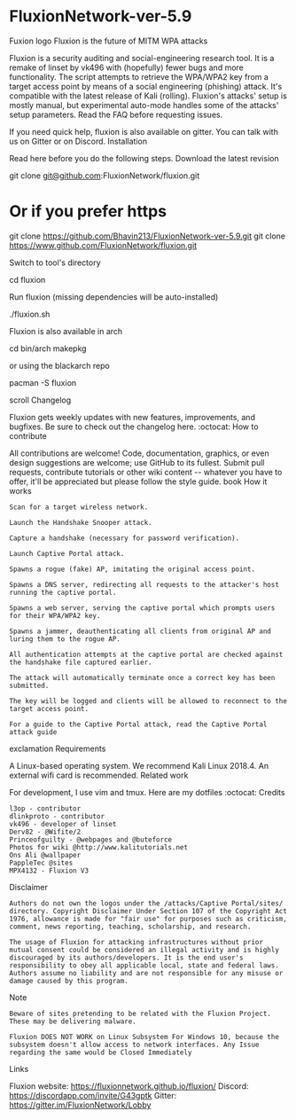 # FluxionNetwork-ver-5.9

Fuxion logo
Fluxion is the future of MITM WPA attacks

Fluxion is a security auditing and social-engineering research tool. It is a remake of linset by vk496 with (hopefully) fewer bugs and more functionality. The script attempts to retrieve the WPA/WPA2 key from a target access point by means of a social engineering (phishing) attack. It's compatible with the latest release of Kali (rolling). Fluxion's attacks' setup is mostly manual, but experimental auto-mode handles some of the attacks' setup parameters. Read the FAQ before requesting issues.

If you need quick help, fluxion is also available on gitter. You can talk with us on Gitter or on Discord.
Installation

Read here before you do the following steps.
Download the latest revision

git clone git@github.com:FluxionNetwork/fluxion.git

# Or if you prefer https 
git clone https://github.com/Bhavin213/FluxionNetwork-ver-5.9.git
git clone https://www.github.com/FluxionNetwork/fluxion.git

Switch to tool's directory

cd fluxion 

Run fluxion (missing dependencies will be auto-installed)

./fluxion.sh

Fluxion is also available in arch

cd bin/arch
makepkg

or using the blackarch repo

pacman -S fluxion

scroll Changelog

Fluxion gets weekly updates with new features, improvements, and bugfixes. Be sure to check out the changelog here.
:octocat: How to contribute

All contributions are welcome! Code, documentation, graphics, or even design suggestions are welcome; use GitHub to its fullest. Submit pull requests, contribute tutorials or other wiki content -- whatever you have to offer, it'll be appreciated but please follow the style guide.
book How it works

    Scan for a target wireless network.

    Launch the Handshake Snooper attack.

    Capture a handshake (necessary for password verification).

    Launch Captive Portal attack.

    Spawns a rogue (fake) AP, imitating the original access point.

    Spawns a DNS server, redirecting all requests to the attacker's host running the captive portal.

    Spawns a web server, serving the captive portal which prompts users for their WPA/WPA2 key.

    Spawns a jammer, deauthenticating all clients from original AP and luring them to the rogue AP.

    All authentication attempts at the captive portal are checked against the handshake file captured earlier.

    The attack will automatically terminate once a correct key has been submitted.

    The key will be logged and clients will be allowed to reconnect to the target access point.

    For a guide to the Captive Portal attack, read the Captive Portal attack guide

exclamation Requirements

A Linux-based operating system. We recommend Kali Linux 2018.4. An external wifi card is recommended.
Related work

For development, I use vim and tmux. Here are my dotfiles
:octocat: Credits

    l3op - contributor
    dlinkproto - contributor
    vk496 - developer of linset
    Derv82 - @Wifite/2
    Princeofguilty - @webpages and @buteforce
    Photos for wiki @http://www.kalitutorials.net
    Ons Ali @wallpaper
    PappleTec @sites
    MPX4132 - Fluxion V3

Disclaimer

    Authors do not own the logos under the /attacks/Captive Portal/sites/ directory. Copyright Disclaimer Under Section 107 of the Copyright Act 1976, allowance is made for "fair use" for purposes such as criticism, comment, news reporting, teaching, scholarship, and research.

    The usage of Fluxion for attacking infrastructures without prior mutual consent could be considered an illegal activity and is highly discouraged by its authors/developers. It is the end user's responsibility to obey all applicable local, state and federal laws. Authors assume no liability and are not responsible for any misuse or damage caused by this program.

Note

    Beware of sites pretending to be related with the Fluxion Project. These may be delivering malware.

    Fluxion DOES NOT WORK on Linux Subsystem For Windows 10, because the subsystem doesn't allow access to network interfaces. Any Issue regarding the same would be Closed Immediately

Links

Fluxion website: https://fluxionnetwork.github.io/fluxion/
Discord: https://discordapp.com/invite/G43gptk
Gitter: https://gitter.im/FluxionNetwork/Lobby 
